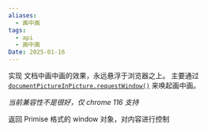 ```yaml
---
aliases:
  - 画中画
tags:
  - api
  - 画中画
Date: 2025-01-16
---
```

实现 文档中画中画的效果，永远悬浮于浏览器之上。
主要通过 [`documentPictureInPicture.requestWindow()`](https://developer.mozilla.org/zh-CN/docs/Web/API/DocumentPictureInPicture/requestWindow) 来唤起画中画。

*当前兼容性不是很好，仅 chrome 116 支持* 

返回 Primise 格式的 window 对象，对内容进行控制

